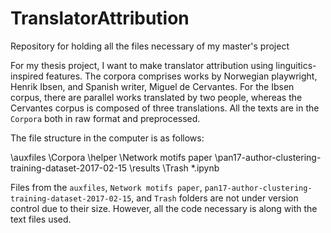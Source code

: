 # TranslatorAttribution
Repository for holding all the files necessary of my master's project

For my thesis project, I want to make translator attribution using linguitics-inspired features.
The corpora comprises works by Norwegian playwright, Henrik Ibsen, and Spanish writer, Miguel de Cervantes. For the Ibsen corpus,
there are parallel works translated by two people, whereas the Cervantes corpus is composed of three translations. All the texts are
in the `Corpora` both in raw format and preprocessed.

The file structure in the computer is as follows:

  \auxfiles
  \Corpora
  \helper
  \Network motifs paper
  \pan17-author-clustering-training-dataset-2017-02-15
  \results
  \Trash
  *.ipynb
  
  Files from the `auxfiles`, `Network motifs paper`, `pan17-author-clustering-training-dataset-2017-02-15`, and `Trash` folders are not
  under version control due to their size. However, all the code necessary is along with the text files used.
